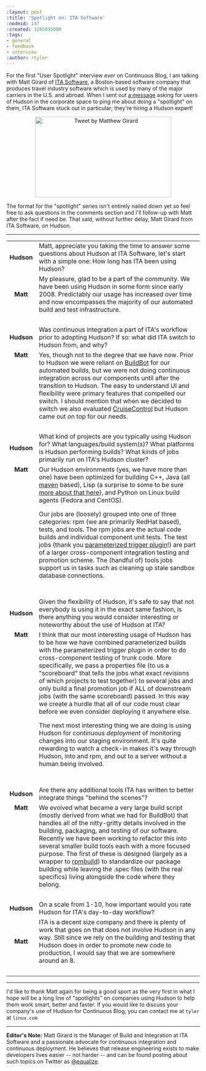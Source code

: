 ```yaml
---
:layout: post
:title: 'Spotlight on: ITA Software'
:nodeid: 147
:created: 1265895000
:tags:
- general
- feedback
- interview
:author: rtyler
---
```

For the first "User Spotlight" interview *ever* on Continuous Blog, I am talking with Matt Girard of 
<a href="https://itasoftware.com/?continuousblog" target="_blank" rel="noreferrer noopener">ITA Software</a>, a Boston-based software company that produces travel industry software which is used by many of the major carriers in the U.S. and abroad. When I sent out [a message](https://twitter.com/hudsonci/status/8553593409) asking for users of Hudson in the corporate space to ping me about doing a "spotlight" on them, ITA Software stuck out in particular; they're hiring a Hudson expert!

<a style="margin: 0pt auto; padding: 0px 6px; text-align: center; display: block;" id="aptureLink_oQPlXrRBHE" href="https://twitter.com/equalize/status/8338991375"><img title="Tweet by Matthew Girard" src="https://placeholder.apture.com/ph/355x210_TwitterArticle/" style="border: 0px none ;" width="355px" height="210px"></a>


The format for the "spotlight" series isn't entirely nailed down yet so feel free to ask questions in the comments section and I'll follow-up with Matt after the fact if need be. That said, without further delay, Matt Girard from ITA Software, on Hudson.
<!--break-->
----

<table border="0">
<tr><td align="center">
<strong>Hudson</strong>
</td><td>
Matt, appreciate you taking the time to answer some questions about Hudson at ITA Software, let's start with a simple one: How long has ITA been using Hudson?
</td></tr>

<tr><td align="center">
<strong>Matt</strong>
</td><td>
My pleasure, glad to be a part of the community. We have been using Hudson in some form since early 2008. Predictably our usage has increased over time and now encompasses the majority of our automated build and test infrastructure.
</td></tr>
<tr><td><br/></td></tr>



<tr><td align="center">
<strong>Hudson</strong>
</td><td>
Was continuous integration a part of ITA's workflow prior to adopting Hudson? If so: what did ITA switch to Hudson from, and why?
</td></tr>

<tr><td align="center" valign="top">
<strong>Matt</strong>
</td><td>
Yes, though not to the degree that we have now. Prior to Hudson we were reliant on <a id="aptureLink_0DdF7ImGgA" href="https://en.wikipedia.org/wiki/BuildBot">BuildBot</a> for our automated builds, but we were not doing continuous integration
 across our components until after the transition to Hudson. The easy to understand UI and flexibility were primary features that compelled our switch. I should mention
 that when we decided to switch we also evaluated <a id="aptureLink_3DDvWBrYei" href="https://en.wikipedia.org/wiki/CruiseControl">CruiseControl</a> but Hudson came out on top for our needs.
</td></tr>
<tr><td><br/></td></tr>


<tr><td align="center">
<strong>Hudson</strong>
</td><td>
What kind of projects are you typically using Hudson for? What
languages/build system(s)? What platforms is Hudson performing builds? What kinds of jobs primarily run on ITA's Hudson cluster?
</td></tr>

<tr><td align="center" valign="top">
<strong>Matt</strong>
</td><td>
Our Hudson environments (yes, we have more than one) have been optimized for building C++, Java (all <a id="aptureLink_dkCKWMZxl1" href="https://en.wikipedia.org/wiki/Apache%20Maven">maven</a> based), Lisp (a surprise to some to be sure <a href="https://itasoftware.com/careers/l_e_t_lisp.html?catid=8" target="_blank" rel="noreferrer noopener">more about that here</a>), and Python on Linux build agents (Fedora and CentOS).

Our jobs are (loosely) grouped into one of three categories: rpm (we are primarily RedHat based), tests, and tools. The rpm jobs are the actual code builds and individual component unit tests. The test jobs (thank you <a id="aptureLink_ZDsnAh3cPt" href="https://plugins.jenkins.io/parameterized-trigger">parameterized trigger plugin</a>!) are part of a larger cross-component integration testing and promotion scheme. The (handful of) tools jobs support us in tasks such as cleaning up stale sandbox database connections.
</td></tr>
<tr><td><br/></td></tr>



<tr><td align="center">
<strong>Hudson</strong>
</td><td>
Given the flexibility of Hudson, it's safe to say that not everybody is using it in the exact same fashion, is there anything you would consider interesting or noteworthy about the use of Hudson at ITA?
</td></tr>

<tr><td align="center" valign="top">
<strong>Matt</strong>
</td><td>
I think that our most interesting usage of Hudson has to be how we have combined parameterized builds with the parameterized trigger plugin in order to do cross-component testing of trunk code. More specifically, we pass a properties file (to us a "scoreboard" that tells the jobs what exact revisions of which projects to
 test together) to several jobs and only build a final promotion job if ALL of downstream jobs (with the same scoreboard) passed. In this way we create a hurdle that all of our code must clear before we even consider deploying it anywhere else.


The next most interesting thing we are doing is using Hudson for continuous <em>deployment</em> of monitoring changes into our staging environment. It's quite rewarding to watch a check-in makes it's way through Hudson, into and rpm, and out to a server without a human being involved.
</td></tr>
<tr><td><br/></td></tr>

<tr><td align="center">
<strong>Hudson</strong>
</td><td>
Are there any additional tools ITA has written to better integrate things "behind the scenes"?
</td></tr>

<tr><td align="center" valign="top">
<strong>Matt</strong>
</td><td>
We evolved what became a very large build script (mostly derived from what we had for BuildBot) that handles all of the nitty-gritty details involved in the building, packaging, and testing of our software. Recently we have been working to refactor this into several smaller build tools each with a more focused purpose. The first of these is designed (largely as a wrapper to <a id="aptureLink_IpFANHwY8F" href="https://en.wikipedia.org/wiki/RPM%20Package%20Manager">rpmbuild</a>) to standardize our package building while leaving the .spec files (with the real specifics) living alongside the code where they belong.
</td></tr>
<tr><td><br/></td></tr>



<tr><td align="center">
<strong>Hudson</strong>
</td><td>
On a scale from 1-10, how important would you rate Hudson for ITA's
day-to-day workflow?
</td></tr>

<tr><td align="center">
<strong>Matt</strong>
</td><td>
ITA is a decent size company and there is plenty of work that goes on that does not involve Hudson in any way. Still since we rely on the building and testing that Hudson does in order to promote new code to production, I would say that we are somewhere around an 8.
</td></tr>
<tr><td><br/></td></tr>
</table>

----

I'd like to thank Matt again for being a good sport as the very first in what I hope will be a long line of "spotlights" on companies using Hudson to help them work smart, better and faster. If you would like to discuss your company's use of Hudson for Continuous Blog, you can contact me at `tyler` at `linux.com`


----
**Editor's Note:** Matt Girard is the Manager of Build and Integration at ITA Software and a passionate advocate for continuous integration and continuous deployment. He believes that release engineering exists to make developers lives easier -- not harder -- and can be found posting about such topics on Twitter as <a id="aptureLink_l9fKLQNx8b" href="https://twitter.com/equalize">@equalize</a>.

